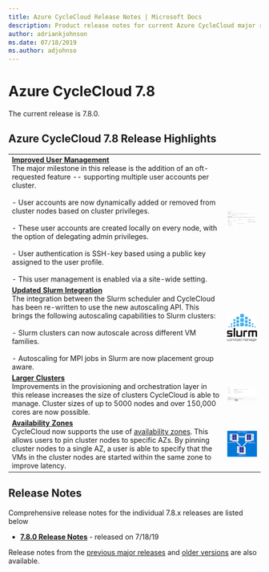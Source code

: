 ```yaml
---
title: Azure CycleCloud Release Notes | Microsoft Docs
description: Product release notes for current Azure CycleCloud major release
author: adriankjohnson
ms.date: 07/18/2019
ms.author: adjohnso
---
```


# Azure CycleCloud 7.8

The current release is 7.8.0.

## Azure CycleCloud 7.8 Release Highlights

|  |  |
| --- | --- |
| [**Improved User Management**](user-management.md)<br/>The major milestone in this release is the addition of an oft-requested feature -- supporting multiple user accounts per cluster.<br/><br/>  - User accounts are now dynamically added or removed from cluster nodes based on cluster privileges. <br/><br/>  - These user accounts are created locally on every node, with the option of delegating admin privileges. <br/><br/>  - User authentication is SSH-key based using a public key assigned to the user profile. <br/><br/>  - This user management is enabled via a site-wide setting. | [ ![User-Management sample](./images/release-notes/access_small.png) ](./images/release-notes/access_large.png#lightbox)  |
| [**Updated Slurm Integration**](https://github.com/Azure/cyclecloud-slurm)<br/>The integration between the Slurm scheduler and CycleCloud has been re-written to use the new autoscaling API. This brings the following autoscaling capabilities to Slurm clusters:<br/><br/>  - Slurm clusters can now autoscale across different VM families. <br/><br/>  - Autoscaling for MPI jobs in Slurm are now placement group aware. |![Slurm sample](./images/release-notes/slurm.png) |
| [**Larger Clusters**]()<br/>Improvements in the provisioning and orchestration layer in this release increases the size of clusters CycleCloud is able to manage. Cluster sizes of up to 5000 nodes and over 150,000 cores are now possible. | [ ![Larger Cluster sample](./images/release-notes/10k-cluster_small.png) ](./images/release-notes/10k-cluster_large.png#lightbox)|
| [**Availability Zones**](cluster-references/cluster-template-reference.md)<br/>CycleCloud now supports the use of [availability zones](https://docs.microsoft.com/en-us/azure/availability-zones/az-overview). This allows users to pin cluster nodes to specific AZs. By pinning cluster nodes to a single AZ, a user is able to specify that the VMs in the cluster nodes are started within the same zone to improve latency. | ![Availability Zone sample](./images/release-notes/availability-zone.png) |

## Release Notes

Comprehensive release notes for the individual 7.8.x releases are listed below

* [**7.8.0 Release Notes**](release-notes/7-8-0.md) - released on 7/18/19

Release notes from the [previous major releases](release-notes-previous.md) and [older versions](release-notes-archive.md) are also available.
